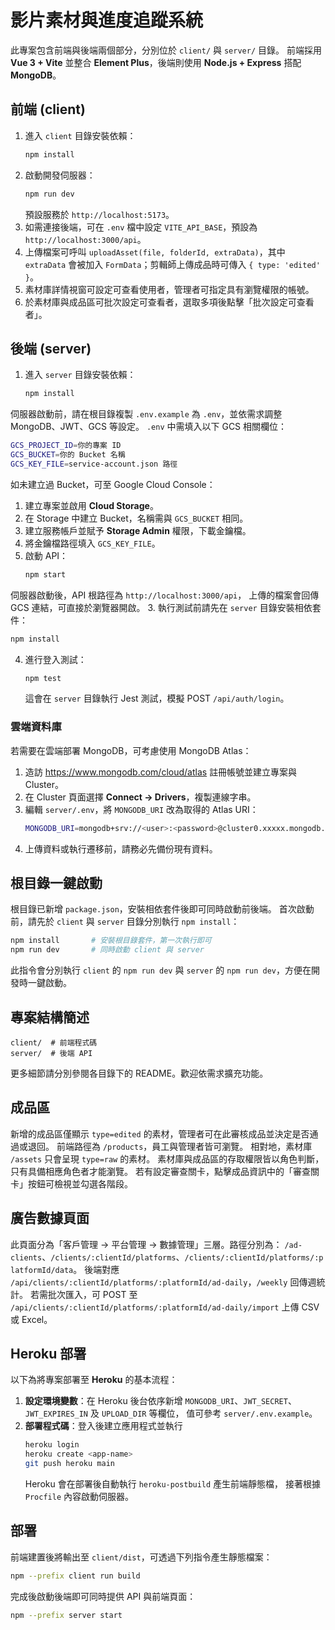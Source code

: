 # 影片素材與進度追蹤系統

此專案包含前端與後端兩個部分，分別位於 `client/` 與 `server/` 目錄。
前端採用 **Vue 3 + Vite** 並整合 **Element Plus**，後端則使用 **Node.js + Express** 搭配 **MongoDB**。

## 前端 (client)
1. 進入 `client` 目錄安裝依賴：
   ```bash
   npm install
   ```
2. 啟動開發伺服器：
   ```bash
   npm run dev
   ```
   預設服務於 `http://localhost:5173`。
3. 如需連接後端，可在 `.env` 檔中設定 `VITE_API_BASE`，預設為 `http://localhost:3000/api`。
4. 上傳檔案可呼叫 `uploadAsset(file, folderId, extraData)`，其中 `extraData`
   會被加入 `FormData`；剪輯師上傳成品時可傳入 `{ type: 'edited' }`。
5. 素材庫詳情視窗可設定可查看使用者，管理者可指定具有瀏覽權限的帳號。
6. 於素材庫與成品區可批次設定可查看者，選取多項後點擊「批次設定可查看者」。

## 後端 (server)
1. 進入 `server` 目錄安裝依賴：
   ```bash
   npm install
   ```
伺服器啟動前，請在根目錄複製 `.env.example` 為 `.env`，並依需求調整 MongoDB、JWT、GCS 等設定。
 `.env` 中需填入以下 GCS 相關欄位：

 ```bash
 GCS_PROJECT_ID=你的專案 ID
 GCS_BUCKET=你的 Bucket 名稱
 GCS_KEY_FILE=service-account.json 路徑
 ```

 如未建立過 Bucket，可至 Google Cloud Console：
 1. 建立專案並啟用 **Cloud Storage**。
 2. 在 Storage 中建立 Bucket，名稱需與 `GCS_BUCKET` 相同。
 3. 建立服務帳戶並賦予 **Storage Admin** 權限，下載金鑰檔。
 4. 將金鑰檔路徑填入 `GCS_KEY_FILE`。
2. 啟動 API：
   ```bash
   npm start
   ```
 伺服器啟動後，API 根路徑為 `http://localhost:3000/api`，
 上傳的檔案會回傳 GCS 連結，可直接於瀏覽器開啟。
3. 執行測試前請先在 `server` 目錄安裝相依套件：
   ```bash
   npm install
   ```
4. 進行登入測試：
   ```bash
   npm test
   ```
   這會在 `server` 目錄執行 Jest 測試，模擬 POST `/api/auth/login`。

### 雲端資料庫
若需要在雲端部署 MongoDB，可考慮使用 MongoDB Atlas：
1. 造訪 <https://www.mongodb.com/cloud/atlas> 註冊帳號並建立專案與 Cluster。
2. 在 Cluster 頁面選擇 **Connect → Drivers**，複製連線字串。
3. 編輯 `server/.env`，將 `MONGODB_URI` 改為取得的 Atlas URI：
   ```bash
   MONGODB_URI=mongodb+srv://<user>:<password>@cluster0.xxxxx.mongodb.net/mydb
   ```
4. 上傳資料或執行遷移前，請務必先備份現有資料。


## 根目錄一鍵啟動
根目錄已新增 `package.json`，安裝相依套件後即可同時啟動前後端。
首次啟動前，請先於 `client` 與 `server` 目錄分別執行 `npm install`：
```bash
npm install       # 安裝根目錄套件，第一次執行即可
npm run dev       # 同時啟動 client 與 server
```
此指令會分別執行 `client` 的 `npm run dev` 與 `server` 的 `npm run dev`，方便在開發時一鍵啟動。

## 專案結構簡述
```
client/  # 前端程式碼
server/  # 後端 API
```

更多細節請分別參閱各目錄下的 README。歡迎依需求擴充功能。

## 成品區
新增的成品區僅顯示 `type=edited` 的素材，管理者可在此審核成品並決定是否通過或退回。
前端路徑為 `/products`，員工與管理者皆可瀏覽。
相對地，素材庫 `/assets` 只會呈現 `type=raw` 的素材。
素材庫與成品區的存取權限皆以角色判斷，只有具備相應角色者才能瀏覽。
若有設定審查關卡，點擊成品資訊中的「審查關卡」按鈕可檢視並勾選各階段。

## 廣告數據頁面

此頁面分為「客戶管理 → 平台管理 → 數據管理」三層。路徑分別為：
`/ad-clients`、`/clients/:clientId/platforms`、`/clients/:clientId/platforms/:platformId/data`。
後端對應 `/api/clients/:clientId/platforms/:platformId/ad-daily`，`/weekly` 回傳週統計。
若需批次匯入，可 POST 至 `/api/clients/:clientId/platforms/:platformId/ad-daily/import` 上傳 CSV 或 Excel。



## Heroku 部署
以下為將專案部署至 **Heroku** 的基本流程：

1. **設定環境變數**：在 Heroku 後台依序新增
   `MONGODB_URI`、`JWT_SECRET`、`JWT_EXPIRES_IN` 及 `UPLOAD_DIR` 等欄位，
   值可參考 `server/.env.example`。
2. **部署程式碼**：登入後建立應用程式並執行
   ```bash
   heroku login
   heroku create <app-name>
   git push heroku main
   ```
   Heroku 會在部署後自動執行 `heroku-postbuild` 產生前端靜態檔，
   接著根據 `Procfile` 內容啟動伺服器。

## 部署
前端建置後將輸出至 `client/dist`，可透過下列指令產生靜態檔案：

```bash
npm --prefix client run build
```

完成後啟動後端即可同時提供 API 與前端頁面：

```bash
npm --prefix server start
```